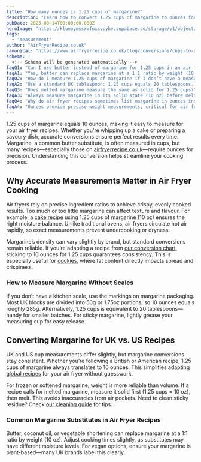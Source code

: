 ```yaml
---
title: "How many ounces is 1.25 cups of margarine?"
description: "Learn how to convert 1.25 cups of margarine to ounces for perfect air fryer recipes. Get accurate measurements every time!"
pubDate: 2025-08-14T00:00:00.000Z
heroImage: "https://klueoymssxwfnxsvcyhv.supabase.co/storage/v1/object/public/Shmucket/how-many-ounces-is-1-25-cups-of-margarine.webp"
tags:
  - "measurement"
author: "AirFryerRecipe.co.uk"
canonical: "https://www.airfryerrecipe.co.uk/blog/conversions/cups-to-ounces/how-many-ounces-is-1-25-cups-of-margarine"
schema: |
  <!-- Schema will be generated automatically -->
faqQ1: "Can I use butter instead of margarine for 1.25 cups in an air fryer recipe?"
faqA1: "Yes, butter can replace margarine at a 1:1 ratio by weight (10 ounces). However, butter has a higher water content, so your dish may brown faster. Reduce the air fryer temperature by 5°C to prevent burning."
faqQ2: "How do I measure 1.25 cups of margarine if I don’t have a measuring cup?"
faqA2: "Use a standard UK tablespoon: 1.25 cups equals 20 tablespoons. Margarine blocks often have portion markings—10 ounces is roughly 285g or two-thirds of a 425g pack."
faqQ3: "Does melted margarine measure the same as solid for 1.25 cups?"
faqA3: "Always measure margarine in its solid state (10 oz) before melting. Melted margarine can settle unevenly in cups, leading to inaccuracies."
faqQ4: "Why do air fryer recipes sometimes list margarine in ounces instead of cups?"
faqA4: "Ounces provide precise weight measurements, critical for air fryers’ rapid cooking. Volume (cups) can vary with packing density, but 10 oz of margarine ensures consistent results."
---
```

<p>1.25 cups of margarine equals 10 ounces, making it easy to measure for your air fryer recipes. Whether you're whipping up a cake or preparing a savoury dish, accurate conversions ensure perfect results every time. Margarine, a common butter substitute, is often measured in cups, but many recipes—especially those on <a href=https://www.airfryerrecipe.co.uk/>airfryerrecipe.co.uk</a>—require ounces for precision. Understanding this conversion helps streamline your cooking process.</p>  

<h2>Why Accurate Measurements Matter in Air Fryer Cooking</h2>  
<p>Air fryers rely on precise ingredient ratios to achieve crispy, evenly cooked results. Too much or too little margarine can affect texture and flavour. For example, a <a href=https://www.airfryerrecipe.co.uk/recipe-category/cakes>cake recipe</a> using 1.25 cups of margarine (10 oz) ensures the right moisture balance. Unlike traditional ovens, air fryers circulate hot air rapidly, so exact measurements prevent undercooking or dryness.</p>  

<p>Margarine’s density can vary slightly by brand, but standard conversions remain reliable. If you’re adapting a recipe from <a href=https://www.airfryerrecipe.co.uk/air-fryer-conversion-chart>our conversion chart</a>, sticking to 10 ounces for 1.25 cups guarantees consistency. This is especially useful for <a href=https://www.airfryerrecipe.co.uk/recipe-category/cookies>cookies</a>, where fat content directly impacts spread and crispiness.</p>  

<h3>How to Measure Margarine Without Scales</h3>  
<p>If you don’t have a kitchen scale, use the markings on margarine packaging. Most UK blocks are divided into 50g or 1.75oz portions, so 10 ounces equals roughly 285g. Alternatively, 1.25 cups is equivalent to 20 tablespoons—handy for smaller batches. For sticky margarine, lightly grease your measuring cup for easy release.</p>  

<h2>Converting Margarine for UK vs. US Recipes</h2>  
<p>UK and US cup measurements differ slightly, but margarine conversions stay consistent. Whether you’re following a British or American recipe, 1.25 cups of margarine always translates to 10 ounces. This simplifies adapting <a href=https://www.airfryerrecipe.co.uk/recipes>global recipes</a> for your air fryer without guesswork.</p>  

<p>For frozen or softened margarine, weight is more reliable than volume. If a recipe calls for melted margarine, measure it solid first (1.25 cups = 10 oz), then melt. This avoids inaccuracies from air pockets. Need to clean sticky residue? Check <a href=https://www.airfryerrecipe.co.uk/air-fryer-cleaner>our cleaning guide</a> for tips.</p>  

<h3>Common Margarine Substitutes in Air Fryer Recipes</h3>  
<p>Butter, coconut oil, or vegetable shortening can replace margarine at a 1:1 ratio by weight (10 oz). Adjust cooking times slightly, as substitutes may have different moisture levels. For vegan options, ensure your margarine is plant-based—many UK brands label this clearly.</p>
